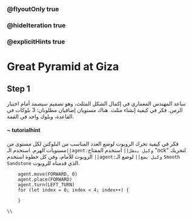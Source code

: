 ### @flyoutOnly true
### @hideIteration true
### @explicitHints true

# Great Pyramid at Giza

## Step 1
ساعد المهندس المعماري في إكمال الشكل  المثلث،  وهو تصميم سيصمد أمام اختبار الزمن. فكر في كيفية إنشاء مثلث. هناك مستويان إضافيان مطلوبان: 3 بلوكات في القاعدة، وبلوك واحد في القمة.

#### ~ tutorialhint  
فكر في كيفية تحرك الروبوت لوضع العدد المناسب من البلوكتن لكل مستوى من مستويات الهرم. استخدم الـ``||agent:وكيل ينقل||`` استخدم المفتاح "ock" لتحريك الروبوت للأمام، وفي كل خطوة استخدم ``||agent:وكيل يضع||`` لوضع الـ `Smooth Sandstone` الذي قدمناه للروبوت.


```ghost
    agent.move(FORWARD, 0)
    agent.place(FORWARD)
    agent.turn(LEFT_TURN)
    for (let index = 0; index < 4; index++) {
    	
    }
```
```template
\\
```
```package
```
